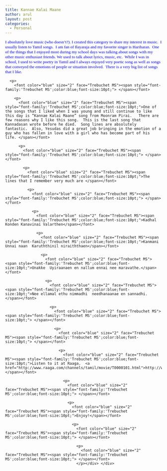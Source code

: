 ```yaml
---
title: Kannae Kalai Maane
author: arul
layout: post
categories:
  - Personal
---
```

<div id="msgcns!A7680953F5FDC114!482" class="bvMsg">
  <div>
    <p>
      <font color="blue" size="2" face="Trebuchet MS"><span style="font-family:'Trebuchet MS';color:blue;font-size:10pt;">I absolutely love music (who doesn’t?). I created this category to share my interest in music.  I usually listen to Tamil songs.  I am fan of Ilayaraja and my favorite singer is Hariharan.  One of the things that I enjoyed most during my school days was talking about songs with my other music enthusiast friends. We used to talk about lyrics, music, etc.  While I was in school, I used to write poetry in Tamil and I always enjoyed very poetic song as well as songs that conveyed the emotions of people or situation involved.  There is a very big list of songs that I like.</span></font> 
      
      <p>
        <font color="blue" size="2" face="Trebuchet MS"><span style="font-family:'Trebuchet MS';color:blue;font-size:10pt;"> </span></font> 
        
        <p>
          <font color="blue" size="2" face="Trebuchet MS"><span style="font-family:'Trebuchet MS';color:blue;font-size:10pt;">One of the songs that I liked when I was young and still continue to like this day is “Kannae Kalai Maane” song from Moonram Pirai.   There are few reasons why I like this song.  This is the last song that Kannadasan wrote before he died.  Song lines are absolutely fantastic.  Also, Yesudas did a great job bringing in the emotion of a guy who has fallen in love with a girl who has become part of his life. </span></font> 
          
          <p>
            <font color="blue" size="2" face="Trebuchet MS"><span style="font-family:'Trebuchet MS';color:blue;font-size:10pt;"> </span></font> 
            
            <p>
              <font color="blue" size="2" face="Trebuchet MS"><span style="font-family:'Trebuchet MS';color:blue;font-size:10pt;">The lines that I remember very much are </span></font> 
              
              <p>
                <font color="blue" size="2" face="Trebuchet MS"><span style="font-family:'Trebuchet MS';color:blue;font-size:10pt;"> </span></font> 
                
                <p>
                  <font color="blue" size="2" face="Trebuchet MS"><span style="font-family:'Trebuchet MS';color:blue;font-size:10pt;">Kadhal Konden Kanavinai Valarthen</span></font> 
                  
                  <p>
                    <font color="blue" size="2" face="Trebuchet MS"><span style="font-family:'Trebuchet MS';color:blue;font-size:10pt;">Kanmani Unnai naan  Karuththinil niraiththaen</span></font> 
                    
                    <p>
                      <font color="blue" size="2" face="Trebuchet MS"><span style="font-family:'Trebuchet MS';color:blue;font-size:10pt;">Unakke  Uyiraanaen en nallum ennai nee maravathe.</span></font> 
                      
                      <p>
                        <font color="blue" size="2" face="Trebuchet MS"><span style="font-family:'Trebuchet MS';color:blue;font-size:10pt;">Nee ellamal ethu nimmadhi  needhanaanae en sannadhi.</span></font> 
                        
                        <p>
                          <font color="blue" size="2" face="Trebuchet MS"><span style="font-family:'Trebuchet MS';color:blue;font-size:10pt;"> </span></font> 
                          
                          <p>
                            <font color="blue" size="2" face="Trebuchet MS"><span style="font-family:'Trebuchet MS';color:blue;font-size:10pt;"> </span></font> 
                            
                            <p>
                              <font color="blue" size="2" face="Trebuchet MS"><span style="font-family:'Trebuchet MS';color:blue;font-size:10pt;">Listen to it at Raaga.  <a href="http://www.raaga.com/channels/tamil/movie/T0000101.html">http://www.raaga.com/channels/tamil/movie/T0000101.html</a></span></font> 
                              
                              <p>
                                <font color="blue" size="2" face="Trebuchet MS"><span style="font-family:'Trebuchet MS';color:blue;font-size:10pt;"> </span></font> 
                                
                                <p>
                                  <font color="blue" size="2" face="Trebuchet MS"><span style="font-family:'Trebuchet MS';color:blue;font-size:10pt;">Enjoy!</span></font> 
                                  
                                  <p>
                                    <font color="blue" size="2" face="Trebuchet MS"><span style="font-family:'Trebuchet MS';color:blue;font-size:10pt;"> </span></font> 
                                    
                                    <p>
                                      <font color="blue" size="2" face="Trebuchet MS"><span style="font-family:'Trebuchet MS';color:blue;font-size:10pt;"> </span></font>
                                    </p></div> </div>
